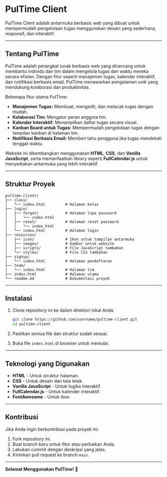 # PulTime Client

PulTime Client adalah antarmuka berbasis web yang dibuat untuk mempermudah pengelolaan tugas menggunakan desain yang sederhana, responsif, dan interaktif.

---

## Tentang PulTime

PulTime adalah perangkat lunak berbasis web yang dirancang untuk membantu individu dan tim dalam mengelola tugas dan waktu mereka secara efisien. Dengan fitur seperti manajemen tugas, kalender interaktif, dan notifikasi berbasis email, PulTime menawarkan pengalaman unik yang mendukung kolaborasi dan produktivitas.

Beberapa fitur utama PulTime:
- **Manajemen Tugas:** Membuat, mengedit, dan melacak tugas dengan mudah.
- **Kolaborasi Tim:** Mengatur peran anggota tim.
- **Kalender Interaktif:** Menampilkan daftar tugas secara visual.
- **Kanban Board untuk Tugas:** Mempermudah pengelolaan tugas dengan tampilan kanban di halaman tim.
- **Notifikasi Berbasis Email:** Memberi tahu pengguna jika tugas mendekati tenggat waktu.

Website ini dikembangkan menggunakan **HTML**, **CSS**, dan **Vanilla JavaScript**, serta memanfaatkan library seperti **FullCalendar.js** untuk menyediakan antarmuka yang lebih interaktif.

---

## Struktur Proyek

```
pultime-client/
├── class/
│   └── index.html         # Halaman kelas
├── login/
│   ├── forgot/            # Halaman lupa password
│   │   └── index.html
│   ├── reset/             # Halaman reset password
│   │   └── index.html
│   └── index.html         # Halaman login
├── resources/
│   ├── icon/              # Ikon untuk tampilan antarmuka
│   ├── images/            # Gambar untuk website
│   ├── scripts/           # File JavaScript tambahan
│   └── styles/            # File CSS tambahan
├── signup/
│   └── index.html         # Halaman pendaftaran
├── team/
│   └── index.html         # Halaman tim
├── index.html             # Halaman utama
└── readme.md              # Dokumentasi proyek
```

---

## Instalasi

1. Clone repository ini ke dalam direktori lokal Anda:
   ```bash
   git clone https://github.com/username/pultime-client.git
   cd pultime-client
   ```

2. Pastikan semua file dan struktur sudah sesuai.

3. Buka file `index.html` di browser untuk memulai.

---

## Teknologi yang Digunakan

- **HTML** - Untuk struktur halaman.
- **CSS** - Untuk desain dan tata letak.
- **Vanilla JavaScript** - Untuk logika interaktif.
- **FullCalendar.js** - Untuk kalender interaktif.
- **FontAwesome** - Untuk ikon.

---

## Kontribusi

Jika Anda ingin berkontribusi pada proyek ini:
1. Fork repository ini.
2. Buat branch baru untuk fitur atau perbaikan Anda.
3. Lakukan commit dengan deskripsi yang jelas.
4. Kirimkan pull request ke branch `main`.

---

**Selamat Menggunakan PulTime!** 🎉
